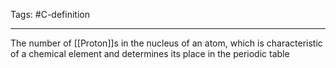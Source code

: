 Tags: #C-definition 

---
The number of [[Proton]]s in the nucleus of an atom, which is characteristic of a chemical element and determines its place in the periodic table